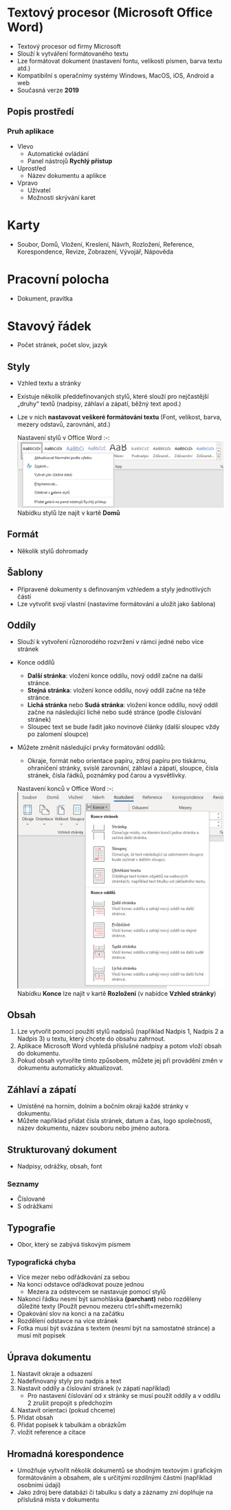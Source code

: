# Textový procesor (Microsoft Office Word)
- Textový procesor od firmy Microsoft 
- Slouží k vytváření formátovaného textu
- Lze formátovat dokument (nastavení fontu, velikosti písmen, barva textu atd.)
- Kompatibilní s operačnímy systémy Windows, MacOS, iOS, Android a web
- Současná verze **2019**

## Popis prostředí
### Pruh aplikace
- Vlevo
  - Automatické ovládání
  - Panel nástrojů **Rychlý přístup**
- Uprostřed
  - Název dokumentu a aplikce 
- Vpravo
  - Uživatel
  - Možnosti skrývání karet
# Karty
- Soubor, Domů, Vložení, Kreslení, Návrh, Rozložení, Reference, Korespondence, Revize, Zobrazení, Vývojář, Nápověda
# Pracovní polocha
- Dokument, pravítka
# Stavový řádek
- Počet stránek, počet slov, jazyk

## Styly
- Vzhled textu a stránky
- Existuje několik předdefinovaných stylů, které slouží pro nejčastější „druhy“ textů (nadpisy, záhlaví a zápatí, běžný text apod.)
- Lze v nich **nastavovat veškeré formátování textu** (Font, velikost, barva, mezery odstavů, zarovnání, atd.)
  
  Nastavení stylů v Office Word
  :-:
  <img src="images/word-styly.png" alt="Absolutní odkazování"></img>
  Nabídku stylů lze najít v kartě **Domů**
  
## Formát
- Několik stylů dohromady

## Šablony
- Připravené dokumenty s definovaným vzhledem a styly jednotlivých částí
- Lze vytvořit svojí vlastní (nastavíme formátování a uložit jako šablona)

## Oddíly
- Slouží k vytvoření různorodého rozvržení v rámci jedné nebo více stránek
- Konce oddílů
   - **Další stránka**: vložení konce oddílu, nový oddíl začne na další stránce.
   - **Stejná stránka**: vložení konce oddílu, nový oddíl začne na téže stránce.
   - **Lichá stránka** nebo **Sudá stránka**: vložení konce oddílu, nový oddíl začne na následující liché nebo sudé stránce (podle číslování stránek)
   - Sloupec text se bude řadit jako novinové články (další sloupec vždy po zalomení sloupce)
- Můžete změnit následující prvky formátování oddílů:
   - Okraje, formát nebo orientace papíru, zdroj papíru pro tiskárnu, ohraničení stránky, svislé zarovnání, záhlaví a zápatí, sloupce, čísla stránek, čísla řádků, poznámky pod čarou a vysvětlivky.  
  
  Nastavení konců v Office Word
  :-:
  <img src="images/word-konce-stranek-a-oddilu.png" alt="Absolutní odkazování"></img>
  Nabídku **Konce** lze najít v kartě **Rozložení** (v nabídce **Vzhled stránky**)

## Obsah
1. Lze vytvořit pomocí použití stylů nadpisů (například Nadpis 1, Nadpis 2 a Nadpis 3) u textu, který chcete do obsahu zahrnout.
1. Aplikace Microsoft Word vyhledá příslušné nadpisy a potom vloží obsah do dokumentu. 
1. Pokud obsah vytvoříte tímto způsobem, můžete jej při provádění změn v dokumentu automaticky aktualizovat.

## Záhlaví a zápatí
- Umístěné na horním, dolním a bočním okraji každé stránky v dokumentu.
- Můžete například přidat čísla stránek, datum a čas, logo společnosti, název dokumentu, název souboru nebo jméno autora.

## Strukturovaný dokument
- Nadpisy, odrážky, obsah, font

### Seznamy
- Číslované
- S odrážkami

## Typografie
- Obor, který se zabývá tiskovým písmem

### Typografická chyba
- Více mezer nebo odřádkování za sebou
- Na konci odstavce odřádkovat pouze jednou
  - Mezera za odstevcem se nastavuje pomocí stylů
- Nakonci řádku nesmí být samohláska **(parchant)** nebo rozděleny důležité texty (Použít pevnou mezeru ctrl+shift+mezerník)
- Opakování slov na konci a na začátku
- Rozdělení odstavce na více stránek
- Fotka musí být svázána s textem (nesmí být na samostatné stránce) a musí mít popisek

## Úprava dokumentu
1. Nastavit okraje a odsazení
1. Nadefinovaný styly pro nadpis a text
1. Nastavit oddíly a číslování stránek (v zápatí například)
   - Pro nastavení číslování od x stránky se musí použít oddíly a v oddílu 2 zrušit propojit s předchozím
1. Nastavit orientaci (pokud chceme)
1. Přidat obsah
1. Přidat popisek k tabulkám a obrázkům
1. vložit reference a citace

## Hromadná korespondence
- Umožňuje vytvořit několik dokumentů se shodným textovým i grafickým formátováním a obsahem, ale s určitými rozdílnými částmi (například osobními údaji)
- Jako zdroj bere databázi či tabulku s daty a záznamy zní doplňuje na příslušná místa v dokumentu
